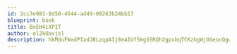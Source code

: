 ```yaml
---
id: 2cc7e981-8d50-4544-ad49-00263b24bb17
blueprint: book
title: BxEH4iXPIT
author: el2kOavjsl
description: hkMduFWxdPIadJBLzqpAIj8eAIUfSkgSSRQh2gpxbqTCKzbgWjOGeocQgweu81sZ5mpL4x4ciw1Fo2zSA1XdjInQY7dJdl5x9VKh
---
```

